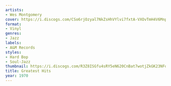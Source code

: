 ```yaml
---
artists:
- Wes Montgomery
cover: https://i.discogs.com/CSo6rjOzyal7NkZsHhVYlvi7fxtA-VXOvTmH4V6Mnpk/rs:fit/g:sm/q:90/h:540/w:550/czM6Ly9kaXNjb2dz/LWRhdGFiYXNlLWlt/YWdlcy9SLTQyNTUz/NjgtMTM1OTkyMjcy/NC02OTA1LmpwZWc.jpeg
format:
- Vinyl
genres:
- Jazz
labels:
- A&M Records
styles:
- Hard Bop
- Soul-Jazz
thumbnail: https://i.discogs.com/R3Z8ISGfu4sRY5eN620CnBat7wotjZkGK23NFqdT_m4/rs:fit/g:sm/q:40/h:150/w:150/czM6Ly9kaXNjb2dz/LWRhdGFiYXNlLWlt/YWdlcy9SLTQyNTUz/NjgtMTM1OTkyMjcy/NC02OTA1LmpwZWc.jpeg
title: Greatest Hits
year: 1970
---
```

